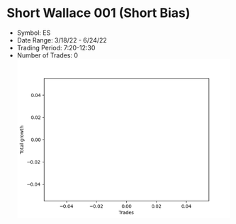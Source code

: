# Short Wallace 001 (Short Bias)
- Symbol: ES
- Date Range: 3/18/22 - 6/24/22
- Trading Period: 7:20-12:30
- Number of Trades: 0
![Plot](ShortWallace001ES(ShortBias).png)



































